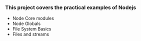 ### This project covers the practical examples of Nodejs
- Node Core modules
-  Node Globals
- File System Basics
- Files and streams